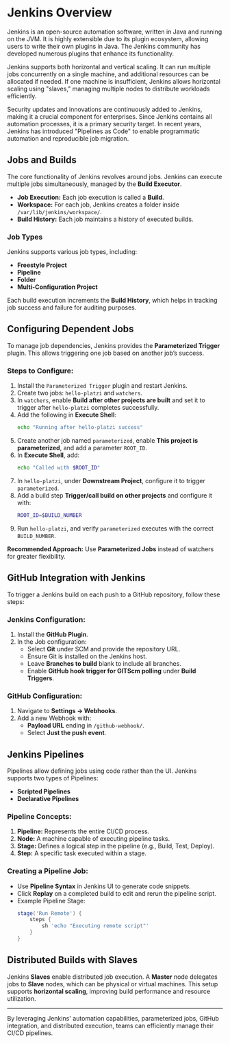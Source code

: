 # Jenkins Overview

Jenkins is an open-source automation software, written in Java and running on the JVM. It is highly extensible due to its plugin ecosystem, allowing users to write their own plugins in Java. The Jenkins community has developed numerous plugins that enhance its functionality.

Jenkins supports both horizontal and vertical scaling. It can run multiple jobs concurrently on a single machine, and additional resources can be allocated if needed. If one machine is insufficient, Jenkins allows horizontal scaling using "slaves," managing multiple nodes to distribute workloads efficiently.

Security updates and innovations are continuously added to Jenkins, making it a crucial component for enterprises. Since Jenkins contains all automation processes, it is a primary security target. In recent years, Jenkins has introduced "Pipelines as Code" to enable programmatic automation and reproducible job migration.

## Jobs and Builds

The core functionality of Jenkins revolves around jobs. Jenkins can execute multiple jobs simultaneously, managed by the **Build Executor**.

- **Job Execution:** Each job execution is called a **Build**.
- **Workspace:** For each job, Jenkins creates a folder inside `/var/lib/jenkins/workspace/`.
- **Build History:** Each job maintains a history of executed builds.

### Job Types
Jenkins supports various job types, including:
- **Freestyle Project**
- **Pipeline**
- **Folder**
- **Multi-Configuration Project**

Each build execution increments the **Build History**, which helps in tracking job success and failure for auditing purposes.

## Configuring Dependent Jobs

To manage job dependencies, Jenkins provides the **Parameterized Trigger** plugin. This allows triggering one job based on another job’s success.

### Steps to Configure:
1. Install the `Parameterized Trigger` plugin and restart Jenkins.
2. Create two jobs: `hello-platzi` and `watchers`.
3. In `watchers`, enable **Build after other projects are built** and set it to trigger after `hello-platzi` completes successfully.
4. Add the following in **Execute Shell**:
   ```sh
   echo "Running after hello-platzi success"
   ```
5. Create another job named `parameterized`, enable **This project is parameterized**, and add a parameter `ROOT_ID`.
6. In **Execute Shell**, add:
   ```sh
   echo "Called with $ROOT_ID"
   ```
7. In `hello-platzi`, under **Downstream Project**, configure it to trigger `parameterized`.
8. Add a build step **Trigger/call build on other projects** and configure it with:
   ```sh
   ROOT_ID=$BUILD_NUMBER
   ```
9. Run `hello-platzi`, and verify `parameterized` executes with the correct `BUILD_NUMBER`.

**Recommended Approach:** Use **Parameterized Jobs** instead of watchers for greater flexibility.

## GitHub Integration with Jenkins

To trigger a Jenkins build on each push to a GitHub repository, follow these steps:

### Jenkins Configuration:
1. Install the **GitHub Plugin**.
2. In the Job configuration:
   - Select **Git** under SCM and provide the repository URL.
   - Ensure Git is installed on the Jenkins host.
   - Leave **Branches to build** blank to include all branches.
   - Enable **GitHub hook trigger for GITScm polling** under **Build Triggers**.

### GitHub Configuration:
1. Navigate to **Settings → Webhooks**.
2. Add a new Webhook with:
   - **Payload URL** ending in `/github-webhook/`.
   - Select **Just the push event**.

## Jenkins Pipelines

Pipelines allow defining jobs using code rather than the UI. Jenkins supports two types of Pipelines:
- **Scripted Pipelines**
- **Declarative Pipelines**

### Pipeline Concepts:
1. **Pipeline:** Represents the entire CI/CD process.
2. **Node:** A machine capable of executing pipeline tasks.
3. **Stage:** Defines a logical step in the pipeline (e.g., Build, Test, Deploy).
4. **Step:** A specific task executed within a stage.

### Creating a Pipeline Job:
- Use **Pipeline Syntax** in Jenkins UI to generate code snippets.
- Click **Replay** on a completed build to edit and rerun the pipeline script.
- Example Pipeline Stage:
  ```groovy
  stage('Run Remote') {
      steps {
          sh 'echo "Executing remote script"'
      }
  }
  ```

## Distributed Builds with Slaves

Jenkins **Slaves** enable distributed job execution. A **Master** node delegates jobs to **Slave** nodes, which can be physical or virtual machines. This setup supports **horizontal scaling**, improving build performance and resource utilization.

---

By leveraging Jenkins' automation capabilities, parameterized jobs, GitHub integration, and distributed execution, teams can efficiently manage their CI/CD pipelines.





















